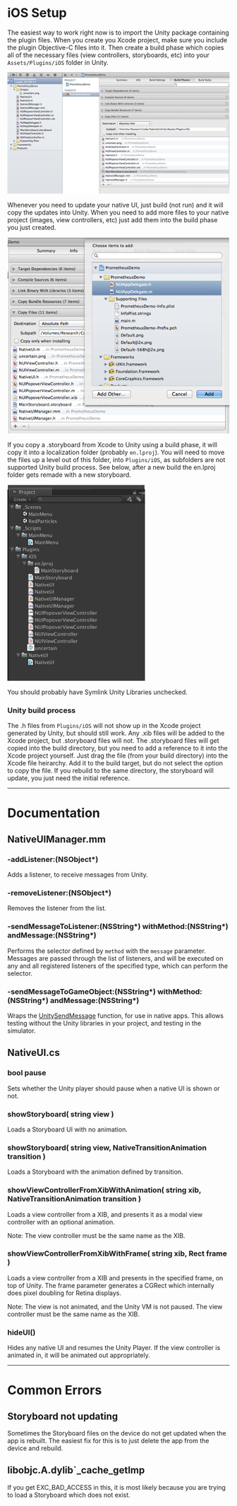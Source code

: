 iOS Setup
=========

The easiest way to work right now is to import the Unity package containing the plugin files.
When you create you Xcode project, make sure you include the plugin Objective-C files into it. Then 
create a build phase which copies all of the necessary files (view controllers, storyboards, etc) into
your `Assets/Plugins/iOS` folder in Unity. 

![Add a build phase](Screenshots/ios_native_buildphase.png)


Whenever you need to update your native UI, just build (not run) and it will copy the updates into 
Unity. When you need to add more files to your native project (images, view controllers, etc) just add 
them into the build phase you just created. 

![Add files to the build phase](Screenshots/ios_native_addfiles.png)


If you copy a .storyboard from Xcode to Unity using a build phase, it will copy it into a localization
 folder (probably `en.lproj`). You will need to move the files up a level out of this folder, into `Plugins/iOS`, as 
subfolders are not supported Unity build process. See below, after a new build the en.lproj folder gets remade with 
a new storyboard. 

![Replace the old storyboard](Screenshots/ios_unity_heirarchy.png)


You should probably have Symlink Unity Libraries unchecked. 


### Unity build process

The .h files from `Plugins/iOS` will not show up in the Xcode project generated by Unity, but should still work. 
Any .xib files will be added to the Xcode project, but .storyboard files will not. The .storyboard files will 
get copied into the build directory, but you need to add a reference to it into the Xcode project yourself. Just 
drag the file (from your build directory) into the Xcode file heirarchy. Add it to the build target, but do not 
select the option to copy the file. If you rebuild to the same directory, the storyboard will update, you just 
need the initial reference. 


***


Documentation
=============

NativeUIManager.mm
------------------

### -addListener:(NSObject*)

Adds a listener, to receive messages from Unity.


### -removeListener:(NSObject*)

Removes the listener from the list.


### -sendMessageToListener:(NSString*) withMethod:(NSString*) andMessage:(NSString*)

Performs the selector defined by `method` with the `message` parameter. Messages are passed through the 
list of listeners, and will be executed on any and all registered listeners of the specified type, which 
can perform the selector. 


### -sendMessageToGameObject:(NSString*) withMethod:(NSString*) andMessage:(NSString*)

Wraps the [UnitySendMessage](http://docs.unity3d.com/Documentation/Manual/PluginsForIOS.html) function, for use in 
native apps. This allows testing without the Unity libraries in your project, and testing in the simulator. 



NativeUI.cs
-----------

### bool pause

Sets whether the Unity player should pause when a native UI is shown or not.


### showStoryboard( string view )

Loads a Storyboard UI with no animation. 


### showStoryboard( string view, NativeTransitionAnimation transition ) 

Loads a Storyboard with the animation defined by transition. 


### showViewControllerFromXibWithAnimation( string xib, NativeTransitionAnimation transition ) 

Loads a view controller from a XIB, and presents it as a modal view controller with an 
optional animation. 

Note: The view controller must be the same name as the XIB.


### showViewControllerFromXibWithFrame( string xib, Rect frame )

Loads a view controller from a XIB and presents in the specified frame, on top of Unity. The frame 
parameter generates a CGRect which internally does pixel doubling for Retina displays. 

Note: The view is not animated, and the Unity VM is not paused. The view controller must be the 
same name as the XIB. 


### hideUI()

Hides any native UI and resumes the Unity Player. If the view controller is animated in, it will be animated out appropriately. 


***

Common Errors
=============

Storyboard not updating
-----------------------

Sometimes the Storyboard files on the device do not get updated when the app is rebuilt. The easiest fix for this is
to just delete the app from the device and rebuild. 


libobjc.A.dylib`_cache_getImp
-----------------------------

If you get EXC_BAD_ACCESS in this, it is most likely because you are trying to load a Storyboard which does not exist.



